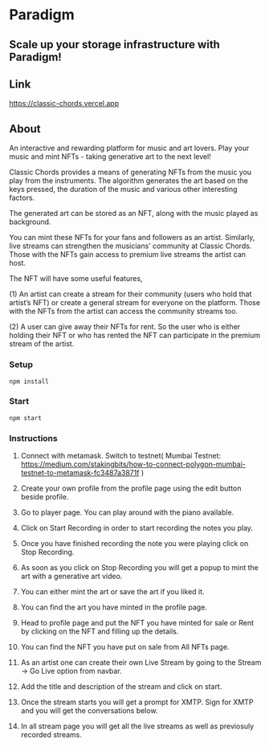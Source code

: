 # Paradigm
## Scale up your storage infrastructure with Paradigm!
## Link
https://classic-chords.vercel.app


## About
An interactive and rewarding platform for music and art lovers. Play your music and mint NFTs - taking generative art to the next level!

Classic Chords provides a means of generating NFTs from the music you play from the instruments. The algorithm generates the art based on the keys pressed, the duration of the music and various other interesting factors.

The generated art can be stored as an NFT, along with the music played as background.

You can mint these NFTs for your fans and followers as an artist. Similarly, live streams can strengthen the musicians’ community at Classic Chords. Those with the NFTs gain access to premium live streams the artist can host.

The NFT will have some useful features,

(1) An artist can create a stream for their community (users who hold that artist’s NFT) or create a general stream for everyone on the platform. Those with the NFTs from the artist can access the community streams too.

(2) A user can give away their NFTs for rent. So the user who is either holding their NFT or who has rented the NFT can participate in the premium stream of the artist.

### Setup
```
npm install
```

### Start
```
npm start
```

### Instructions

1.  Connect with metamask. Switch to testnet( Mumbai Testnet: https://medium.com/stakingbits/how-to-connect-polygon-mumbai-testnet-to-metamask-fc3487a3871f )

2.  Create your own profile from the profile page using the edit button beside profile.

3.  Go to player page. You can play around with the piano available.

4.  Click on Start Recording in order to start recording the notes you play.

5.  Once you have finished recording the note you were playing click on Stop Recording.

6.  As soon as you click on Stop Recording you will get a popup to mint the art with a generative art video.

7.  You can either mint the art or save the art if you liked it.

8.  You can find the art you have minted in the profile page.

9.  Head to profile page and put the NFT you have minted for sale or Rent by clicking on the NFT and filling up the details.

10. You can find the NFT you have put on sale from All NFTs page.

11. As an artist one can create their own Live Stream by going to the Stream -> Go Live option from navbar.

12. Add the title and description of the stream and click on start.

13. Once the stream starts you will get a prompt for XMTP. Sign for XMTP and you will get the conversations below.

14. In all stream page you will get all the live streams as well as previosuly recorded streams.


